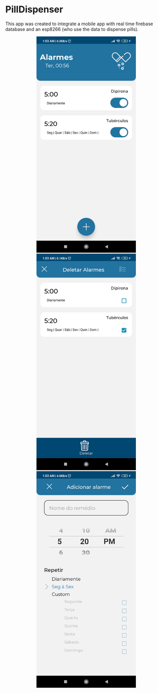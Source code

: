 # PillDispenser

This app was created to integrate a mobile app with real time firebase database and an esp8266 (who use the data to dispense pills).

 <p align="center" style="justify-content:space-between">
      <img src="https://github.com/DeividReinkeSchiitz/PillDispenser/blob/main/1.jpg" width="310"/>
      <img src="https://github.com/DeividReinkeSchiitz/PillDispenser/blob/main/2.jpg" width="310"/>
      <img src="https://github.com/DeividReinkeSchiitz/PillDispenser/blob/main/3.jpg" width="310"/>
 </p>
 
